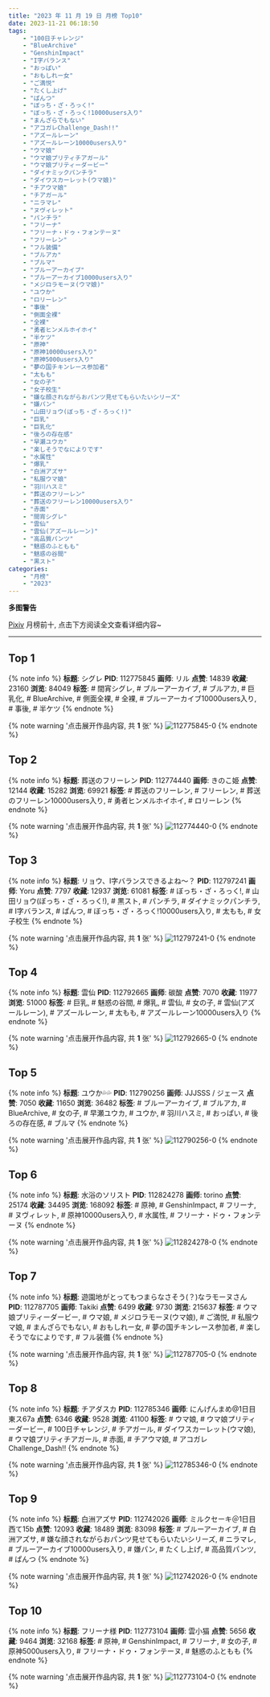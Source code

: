 ```yaml
---
title: "2023 年 11 月 19 日 月榜 Top10"
date: 2023-11-21 06:18:50
tags:
    - "100日チャレンジ"
    - "BlueArchive"
    - "GenshinImpact"
    - "I字バランス"
    - "おっぱい"
    - "おもしれー女"
    - "ご満悦"
    - "たくし上げ"
    - "ぱんつ"
    - "ぼっち・ざ・ろっく!"
    - "ぼっち・ざ・ろっく!10000users入り"
    - "まんざらでもない"
    - "アコガレChallenge_Dash!!"
    - "アズールレーン"
    - "アズールレーン10000users入り"
    - "ウマ娘"
    - "ウマ娘プリティチアガール"
    - "ウマ娘プリティーダービー"
    - "ダイナミックパンチラ"
    - "ダイワスカーレット(ウマ娘)"
    - "チアウマ娘"
    - "チアガール"
    - "ニラマレ"
    - "ヌヴィレット"
    - "パンチラ"
    - "フリーナ"
    - "フリーナ・ドゥ・フォンテーヌ"
    - "フリーレン"
    - "フル装備"
    - "ブルアカ"
    - "ブルマ"
    - "ブルーアーカイブ"
    - "ブルーアーカイブ10000users入り"
    - "メジロラモーヌ(ウマ娘)"
    - "ユウか"
    - "ロリーレン"
    - "事後"
    - "側面全裸"
    - "全裸"
    - "勇者ヒンメルホイホイ"
    - "半ケツ"
    - "原神"
    - "原神10000users入り"
    - "原神5000users入り"
    - "夢の国チキンレース参加者"
    - "太もも"
    - "女の子"
    - "女子校生"
    - "嫌な顔されながらおパンツ見せてもらいたいシリーズ"
    - "嫌パン"
    - "山田リョウ(ぼっち・ざ・ろっく!)"
    - "巨乳"
    - "巨乳化"
    - "後ろの存在感"
    - "早瀬ユウカ"
    - "楽しそうでなによりです"
    - "水属性"
    - "爆乳"
    - "白洲アズサ"
    - "私服ウマ娘"
    - "羽川ハスミ"
    - "葬送のフリーレン"
    - "葬送のフリーレン10000users入り"
    - "赤面"
    - "間宵シグレ"
    - "雲仙"
    - "雲仙(アズールレーン)"
    - "高品質パンツ"
    - "魅惑のふともも"
    - "魅惑の谷間"
    - "黒スト"
categories:
    - "月榜"
    - "2023"
---
```


<i class="fa fa-triangle-exclamation"></i>**多图警告**<i class="fa fa-triangle-exclamation"></i>

[Pixiv](https://www.pixiv.net/) 月榜前十, 点击下方阅读全文查看详细内容~

<!-- more -->

---

## Top 1

{% note info %}
**标题**: シグレ
**PID**: 112775845 **画师**: リル
**点赞**: 14839 **收藏**: 23160 **浏览**: 84049
**标签**: # 間宵シグレ, # ブルーアーカイブ, # ブルアカ, # 巨乳化, # BlueArchive, # 側面全裸, # 全裸, # ブルーアーカイブ10000users入り, # 事後, # 半ケツ
{% endnote %}

{% note warning '点击展开作品内容, 共 **1** 张' %}
![112775845-0](https://i.pixiv.re/img-original/img/2023/10/23/01/29/14/112775845_p0.png)
{% endnote %}

## Top 2

{% note info %}
**标题**: 葬送のフリーレン
**PID**: 112774440 **画师**: きのこ姫
**点赞**: 12144 **收藏**: 15282 **浏览**: 69921
**标签**: # 葬送のフリーレン, # フリーレン, # 葬送のフリーレン10000users入り, # 勇者ヒンメルホイホイ, # ロリーレン
{% endnote %}

{% note warning '点击展开作品内容, 共 **1** 张' %}
![112774440-0](https://i.pixiv.re/img-original/img/2023/10/23/00/32/12/112774440_p0.jpg)
{% endnote %}

## Top 3

{% note info %}
**标题**: リョウ、I字バランスできるよね～？
**PID**: 112797241 **画师**: Yoru
**点赞**: 7797 **收藏**: 12937 **浏览**: 61081
**标签**: # ぼっち・ざ・ろっく!, # 山田リョウ(ぼっち・ざ・ろっく!), # 黒スト, # パンチラ, # ダイナミックパンチラ, # I字バランス, # ぱんつ, # ぼっち・ざ・ろっく!10000users入り, # 太もも, # 女子校生
{% endnote %}

{% note warning '点击展开作品内容, 共 **1** 张' %}
![112797241-0](https://i.pixiv.re/img-original/img/2023/10/23/23/08/01/112797241_p0.jpg)
{% endnote %}

## Top 4

{% note info %}
**标题**: 雲仙
**PID**: 112792665 **画师**: 碳酸
**点赞**: 7070 **收藏**: 11977 **浏览**: 51000
**标签**: # 巨乳, # 魅惑の谷間, # 爆乳, # 雲仙, # 女の子, # 雲仙(アズールレーン), # アズールレーン, # 太もも, # アズールレーン10000users入り
{% endnote %}

{% note warning '点击展开作品内容, 共 **1** 张' %}
![112792665-0](https://i.pixiv.re/img-original/img/2023/10/23/20/40/30/112792665_p0.jpg)
{% endnote %}

## Top 5

{% note info %}
**标题**: ユウか💦💦
**PID**: 112790256 **画师**: JJJSSS / ジェース
**点赞**: 7050 **收藏**: 11650 **浏览**: 36482
**标签**: # ブルーアーカイブ, # ブルアカ, # BlueArchive, # 女の子, # 早瀬ユウカ, # ユウか, # 羽川ハスミ, # おっぱい, # 後ろの存在感, # ブルマ
{% endnote %}

{% note warning '点击展开作品内容, 共 **1** 张' %}
![112790256-0](https://i.pixiv.re/img-original/img/2023/10/23/19/08/11/112790256_p0.jpg)
{% endnote %}

## Top 6

{% note info %}
**标题**: 水浴のソリスト
**PID**: 112824278 **画师**: torino
**点赞**: 25174 **收藏**: 34495 **浏览**: 168092
**标签**: # 原神, # GenshinImpact, # フリーナ, # ヌヴィレット, # 原神10000users入り, # 水属性, # フリーナ・ドゥ・フォンテーヌ
{% endnote %}

{% note warning '点击展开作品内容, 共 **1** 张' %}
![112824278-0](https://i.pixiv.re/img-original/img/2023/10/25/08/47/18/112824278_p0.jpg)
{% endnote %}

## Top 7

{% note info %}
**标题**: 遊園地がとってもつまらなさそう(？)なラモーヌさん
**PID**: 112787705 **画师**: Takiki
**点赞**: 6499 **收藏**: 9730 **浏览**: 215637
**标签**: # ウマ娘プリティーダービー, # ウマ娘, # メジロラモーヌ(ウマ娘), # ご満悦, # 私服ウマ娘, # まんざらでもない, # おもしれー女, # 夢の国チキンレース参加者, # 楽しそうでなによりです, # フル装備
{% endnote %}

{% note warning '点击展开作品内容, 共 **1** 张' %}
![112787705-0](https://i.pixiv.re/img-original/img/2023/10/23/17/10/56/112787705_p0.png)
{% endnote %}

## Top 8

{% note info %}
**标题**: チアダスカ
**PID**: 112785346 **画师**: にんげんまめ@1日目東ス67a
**点赞**: 6346 **收藏**: 9528 **浏览**: 41100
**标签**: # ウマ娘, # ウマ娘プリティーダービー, # 100日チャレンジ, # チアガール, # ダイワスカーレット(ウマ娘), # ウマ娘プリティチアガール, # 赤面, # チアウマ娘, # アコガレChallenge_Dash!!
{% endnote %}

{% note warning '点击展开作品内容, 共 **1** 张' %}
![112785346-0](https://i.pixiv.re/img-original/img/2023/10/23/14/25/49/112785346_p0.png)
{% endnote %}

## Top 9

{% note info %}
**标题**: 白洲アズサ
**PID**: 112742026 **画师**: ミルクセーキ＠1日目西て15b
**点赞**: 12093 **收藏**: 18489 **浏览**: 83098
**标签**: # ブルーアーカイブ, # 白洲アズサ, # 嫌な顔されながらおパンツ見せてもらいたいシリーズ, # ニラマレ, # ブルーアーカイブ10000users入り, # 嫌パン, # たくし上げ, # 高品質パンツ, # ぱんつ
{% endnote %}

{% note warning '点击展开作品内容, 共 **1** 张' %}
![112742026-0](https://i.pixiv.re/img-original/img/2023/10/22/00/00/11/112742026_p0.jpg)
{% endnote %}

## Top 10

{% note info %}
**标题**: フリーナ様
**PID**: 112773104 **画师**: 雲小猫
**点赞**: 5656 **收藏**: 9464 **浏览**: 32168
**标签**: # 原神, # GenshinImpact, # フリーナ, # 女の子, # 原神5000users入り, # フリーナ・ドゥ・フォンテーヌ, # 魅惑のふともも
{% endnote %}

{% note warning '点击展开作品内容, 共 **1** 张' %}
![112773104-0](https://i.pixiv.re/img-original/img/2023/10/23/00/00/14/112773104_p0.jpg)
{% endnote %}
